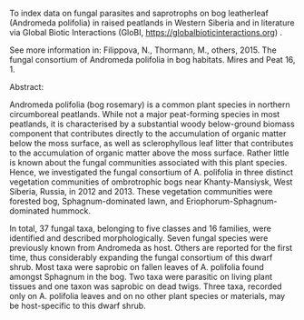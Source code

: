 To index data on fungal parasites and saprotrophs on bog leatherleaf (Andromeda polifolia) in raised peatlands in Western Siberia and in literature via Global Biotic Interactions (GloBI, https://globalbioticinteractions.org) .

See more information in: Filippova, N., Thormann, M., others, 2015. The fungal consortium of Andromeda polifolia in bog habitats. Mires and Peat 16, 1.

Abstract:

Andromeda polifolia (bog rosemary) is a common plant species in northern circumboreal peatlands. While not a major peat-forming species in most peatlands, it is characterised by a substantial woody below-ground biomass component that contributes directly to the accumulation of organic matter below the moss surface, as well as sclerophyllous leaf litter that contributes to the accumulation of organic matter above the moss surface. Rather little is known about the fungal communities associated with this plant species. Hence, we investigated the fungal consortium of A. polifolia in three distinct vegetation communities of ombrotrophic bogs near Khanty-Mansiysk, West Siberia, Russia, in 2012 and 2013. These vegetation communities were forested bog, Sphagnum-dominated lawn, and Eriophorum-Sphagnum-dominated hummock.

In total, 37 fungal taxa, belonging to five classes and 16 families, were identified and described morphologically. Seven fungal species were previously known from Andromeda as host. Others are reported for the first time, thus considerably expanding the fungal consortium of this dwarf shrub. Most taxa were saprobic on fallen leaves of A. polifolia found amongst Sphagnum in the bog. Two taxa were parasitic on living plant tissues and one taxon was saprobic on dead twigs. Three taxa, recorded only on A. polifolia leaves and on no other plant species or materials, may be host-specific to this dwarf shrub.

